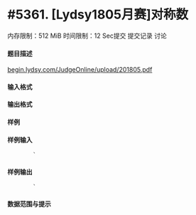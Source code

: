 
# #5361. [Lydsy1805月赛]对称数
内存限制：512 MiB 时间限制：12 Sec提交 提交记录 讨论
#### 题目描述
[begin.lydsy.com/JudgeOnline/upload/201805.pdf](https://begin.lydsy.com/JudgeOnline/upload/201805.pdf) 
#### 输入格式

#### 输出格式

#### 样例

#### 样例输入

			`
#### 样例输出

			`
#### 数据范围与提示

